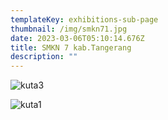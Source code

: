 ```yaml
---
templateKey: exhibitions-sub-page
thumbnail: /img/smkn71.jpg
date: 2023-03-06T05:10:14.676Z
title: SMKN 7 kab.Tangerang
description: ""
---
```

![kuta3](/img/smkn73.jpg)

![kuta1](/img/smkn72.jpg)

